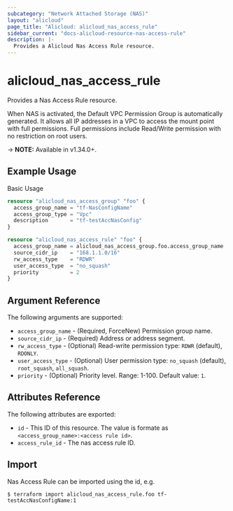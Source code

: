 ```yaml
---
subcategory: "Network Attached Storage (NAS)"
layout: "alicloud"
page_title: "Alicloud: alicloud_nas_access_rule"
sidebar_current: "docs-alicloud-resource-nas-access-rule"
description: |-
  Provides a Alicloud Nas Access Rule resource.
---
```


# alicloud\_nas_access_rule

Provides a Nas Access Rule resource.

When NAS is activated, the Default VPC Permission Group is automatically generated. It allows all IP addresses in a VPC to access the mount point with full permissions. Full permissions include Read/Write permission with no restriction on root users.

-> **NOTE:** Available in v1.34.0+.

## Example Usage

Basic Usage

```terraform
resource "alicloud_nas_access_group" "foo" {
  access_group_name = "tf-NasConfigName"
  access_group_type = "Vpc"
  description       = "tf-testAccNasConfig"
}

resource "alicloud_nas_access_rule" "foo" {
  access_group_name = alicloud_nas_access_group.foo.access_group_name
  source_cidr_ip    = "168.1.1.0/16"
  rw_access_type    = "RDWR"
  user_access_type  = "no_squash"
  priority          = 2
}


```

## Argument Reference

The following arguments are supported:

* `access_group_name` - (Required, ForceNew) Permission group name.
* `source_cidr_ip` - (Required) Address or address segment.
* `rw_access_type` - (Optional) Read-write permission type: `RDWR` (default), `RDONLY`.
* `user_access_type` - (Optional) User permission type: `no_squash` (default), `root_squash`, `all_squash`.
* `priority` - (Optional) Priority level. Range: 1-100. Default value: `1`.

## Attributes Reference

The following attributes are exported:

* `id` - This ID of this resource. The value is formate as `<access_group_name>:<access rule id>`.
* `access_rule_id` - The nas access rule ID.

## Import

Nas Access Rule can be imported using the id, e.g.

```shell
$ terraform import alicloud_nas_access_rule.foo tf-testAccNasConfigName:1
```

